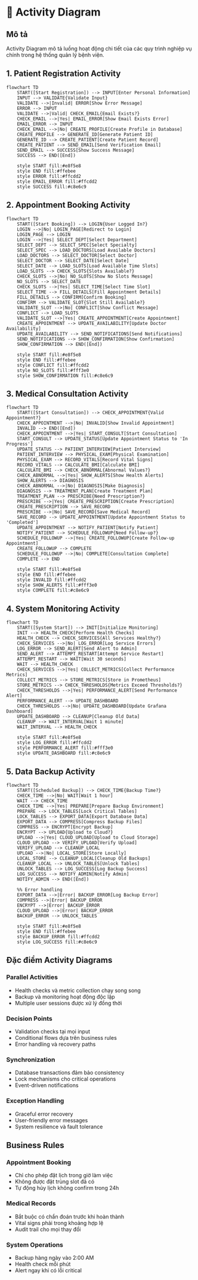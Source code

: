 # 🔄 Activity Diagram

## Mô tả
Activity Diagram mô tả luồng hoạt động chi tiết của các quy trình nghiệp vụ chính trong hệ thống quản lý bệnh viện.

## 1. Patient Registration Activity

```mermaid
flowchart TD
    START([Start Registration]) --> INPUT[Enter Personal Information]
    INPUT --> VALIDATE{Validate Input}
    VALIDATE -->|Invalid| ERROR[Show Error Message]
    ERROR --> INPUT
    VALIDATE -->|Valid| CHECK_EMAIL{Email Exists?}
    CHECK_EMAIL -->|Yes| EMAIL_ERROR[Show Email Exists Error]
    EMAIL_ERROR --> INPUT
    CHECK_EMAIL -->|No| CREATE_PROFILE[Create Profile in Database]
    CREATE_PROFILE --> GENERATE_ID[Generate Patient ID]
    GENERATE_ID --> CREATE_PATIENT[Create Patient Record]
    CREATE_PATIENT --> SEND_EMAIL[Send Verification Email]
    SEND_EMAIL --> SUCCESS[Show Success Message]
    SUCCESS --> END([End])
    
    style START fill:#e8f5e8
    style END fill:#ffebee
    style ERROR fill:#ffcdd2
    style EMAIL_ERROR fill:#ffcdd2
    style SUCCESS fill:#c8e6c9
```

## 2. Appointment Booking Activity

```mermaid
flowchart TD
    START([Start Booking]) --> LOGIN{User Logged In?}
    LOGIN -->|No| LOGIN_PAGE[Redirect to Login]
    LOGIN_PAGE --> LOGIN
    LOGIN -->|Yes| SELECT_DEPT[Select Department]
    SELECT_DEPT --> SELECT_SPEC[Select Specialty]
    SELECT_SPEC --> LOAD_DOCTORS[Load Available Doctors]
    LOAD_DOCTORS --> SELECT_DOCTOR[Select Doctor]
    SELECT_DOCTOR --> SELECT_DATE[Select Date]
    SELECT_DATE --> LOAD_SLOTS[Load Available Time Slots]
    LOAD_SLOTS --> CHECK_SLOTS{Slots Available?}
    CHECK_SLOTS -->|No| NO_SLOTS[Show No Slots Message]
    NO_SLOTS --> SELECT_DATE
    CHECK_SLOTS -->|Yes| SELECT_TIME[Select Time Slot]
    SELECT_TIME --> FILL_DETAILS[Fill Appointment Details]
    FILL_DETAILS --> CONFIRM[Confirm Booking]
    CONFIRM --> VALIDATE_SLOT{Slot Still Available?}
    VALIDATE_SLOT -->|No| CONFLICT[Show Conflict Message]
    CONFLICT --> LOAD_SLOTS
    VALIDATE_SLOT -->|Yes| CREATE_APPOINTMENT[Create Appointment]
    CREATE_APPOINTMENT --> UPDATE_AVAILABILITY[Update Doctor Availability]
    UPDATE_AVAILABILITY --> SEND_NOTIFICATIONS[Send Notifications]
    SEND_NOTIFICATIONS --> SHOW_CONFIRMATION[Show Confirmation]
    SHOW_CONFIRMATION --> END([End])
    
    style START fill:#e8f5e8
    style END fill:#ffebee
    style CONFLICT fill:#ffcdd2
    style NO_SLOTS fill:#fff3e0
    style SHOW_CONFIRMATION fill:#c8e6c9
```

## 3. Medical Consultation Activity

```mermaid
flowchart TD
    START([Start Consultation]) --> CHECK_APPOINTMENT{Valid Appointment?}
    CHECK_APPOINTMENT -->|No| INVALID[Show Invalid Appointment]
    INVALID --> END([End])
    CHECK_APPOINTMENT -->|Yes| START_CONSULT[Start Consultation]
    START_CONSULT --> UPDATE_STATUS[Update Appointment Status to 'In Progress']
    UPDATE_STATUS --> PATIENT_INTERVIEW[Patient Interview]
    PATIENT_INTERVIEW --> PHYSICAL_EXAM[Physical Examination]
    PHYSICAL_EXAM --> RECORD_VITALS[Record Vital Signs]
    RECORD_VITALS --> CALCULATE_BMI[Calculate BMI]
    CALCULATE_BMI --> CHECK_ABNORMAL{Abnormal Values?}
    CHECK_ABNORMAL -->|Yes| SHOW_ALERTS[Show Health Alerts]
    SHOW_ALERTS --> DIAGNOSIS
    CHECK_ABNORMAL -->|No| DIAGNOSIS[Make Diagnosis]
    DIAGNOSIS --> TREATMENT_PLAN[Create Treatment Plan]
    TREATMENT_PLAN --> PRESCRIBE{Need Prescription?}
    PRESCRIBE -->|Yes| CREATE_PRESCRIPTION[Create Prescription]
    CREATE_PRESCRIPTION --> SAVE_RECORD
    PRESCRIBE -->|No| SAVE_RECORD[Save Medical Record]
    SAVE_RECORD --> UPDATE_APPOINTMENT[Update Appointment Status to 'Completed']
    UPDATE_APPOINTMENT --> NOTIFY_PATIENT[Notify Patient]
    NOTIFY_PATIENT --> SCHEDULE_FOLLOWUP{Need Follow-up?}
    SCHEDULE_FOLLOWUP -->|Yes| CREATE_FOLLOWUP[Create Follow-up Appointment]
    CREATE_FOLLOWUP --> COMPLETE
    SCHEDULE_FOLLOWUP -->|No| COMPLETE[Consultation Complete]
    COMPLETE --> END
    
    style START fill:#e8f5e8
    style END fill:#ffebee
    style INVALID fill:#ffcdd2
    style SHOW_ALERTS fill:#fff3e0
    style COMPLETE fill:#c8e6c9
```

## 4. System Monitoring Activity

```mermaid
flowchart TD
    START([System Start]) --> INIT[Initialize Monitoring]
    INIT --> HEALTH_CHECK[Perform Health Checks]
    HEALTH_CHECK --> CHECK_SERVICES{All Services Healthy?}
    CHECK_SERVICES -->|No| LOG_ERROR[Log Service Errors]
    LOG_ERROR --> SEND_ALERT[Send Alert to Admin]
    SEND_ALERT --> ATTEMPT_RESTART[Attempt Service Restart]
    ATTEMPT_RESTART --> WAIT[Wait 30 seconds]
    WAIT --> HEALTH_CHECK
    CHECK_SERVICES -->|Yes| COLLECT_METRICS[Collect Performance Metrics]
    COLLECT_METRICS --> STORE_METRICS[Store in Prometheus]
    STORE_METRICS --> CHECK_THRESHOLDS{Metrics Exceed Thresholds?}
    CHECK_THRESHOLDS -->|Yes| PERFORMANCE_ALERT[Send Performance Alert]
    PERFORMANCE_ALERT --> UPDATE_DASHBOARD
    CHECK_THRESHOLDS -->|No| UPDATE_DASHBOARD[Update Grafana Dashboard]
    UPDATE_DASHBOARD --> CLEANUP[Cleanup Old Data]
    CLEANUP --> WAIT_INTERVAL[Wait 1 minute]
    WAIT_INTERVAL --> HEALTH_CHECK
    
    style START fill:#e8f5e8
    style LOG_ERROR fill:#ffcdd2
    style PERFORMANCE_ALERT fill:#fff3e0
    style UPDATE_DASHBOARD fill:#c8e6c9
```

## 5. Data Backup Activity

```mermaid
flowchart TD
    START([Scheduled Backup]) --> CHECK_TIME{Backup Time?}
    CHECK_TIME -->|No| WAIT[Wait 1 hour]
    WAIT --> CHECK_TIME
    CHECK_TIME -->|Yes| PREPARE[Prepare Backup Environment]
    PREPARE --> LOCK_TABLES[Lock Critical Tables]
    LOCK_TABLES --> EXPORT_DATA[Export Database Data]
    EXPORT_DATA --> COMPRESS[Compress Backup Files]
    COMPRESS --> ENCRYPT[Encrypt Backup]
    ENCRYPT --> UPLOAD{Upload to Cloud?}
    UPLOAD -->|Yes| CLOUD_UPLOAD[Upload to Cloud Storage]
    CLOUD_UPLOAD --> VERIFY_UPLOAD[Verify Upload]
    VERIFY_UPLOAD --> CLEANUP_LOCAL
    UPLOAD -->|No| LOCAL_STORE[Store Locally]
    LOCAL_STORE --> CLEANUP_LOCAL[Cleanup Old Backups]
    CLEANUP_LOCAL --> UNLOCK_TABLES[Unlock Tables]
    UNLOCK_TABLES --> LOG_SUCCESS[Log Backup Success]
    LOG_SUCCESS --> NOTIFY_ADMIN[Notify Admin]
    NOTIFY_ADMIN --> END([End])
    
    %% Error handling
    EXPORT_DATA -->|Error| BACKUP_ERROR[Log Backup Error]
    COMPRESS -->|Error| BACKUP_ERROR
    ENCRYPT -->|Error| BACKUP_ERROR
    CLOUD_UPLOAD -->|Error| BACKUP_ERROR
    BACKUP_ERROR --> UNLOCK_TABLES
    
    style START fill:#e8f5e8
    style END fill:#ffebee
    style BACKUP_ERROR fill:#ffcdd2
    style LOG_SUCCESS fill:#c8e6c9
```

## Đặc điểm Activity Diagrams

### **Parallel Activities**
- Health checks và metric collection chạy song song
- Backup và monitoring hoạt động độc lập
- Multiple user sessions được xử lý đồng thời

### **Decision Points**
- Validation checks tại mọi input
- Conditional flows dựa trên business rules
- Error handling và recovery paths

### **Synchronization**
- Database transactions đảm bảo consistency
- Lock mechanisms cho critical operations
- Event-driven notifications

### **Exception Handling**
- Graceful error recovery
- User-friendly error messages
- System resilience và fault tolerance

## Business Rules

### **Appointment Booking**
- Chỉ cho phép đặt lịch trong giờ làm việc
- Không được đặt trùng slot đã có
- Tự động hủy lịch không confirm trong 24h

### **Medical Records**
- Bắt buộc có chẩn đoán trước khi hoàn thành
- Vital signs phải trong khoảng hợp lệ
- Audit trail cho mọi thay đổi

### **System Operations**
- Backup hàng ngày vào 2:00 AM
- Health check mỗi phút
- Alert ngay khi có lỗi critical
